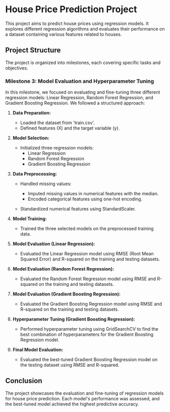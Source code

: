 # House Price Prediction Project

This project aims to predict house prices using regression models. It explores different regression algorithms and evaluates their performance on a dataset containing various features related to houses.

## Project Structure

The project is organized into milestones, each covering specific tasks and objectives.

### Milestone 3: Model Evaluation and Hyperparameter Tuning

In this milestone, we focused on evaluating and fine-tuning three different regression models: Linear Regression, Random Forest Regression, and Gradient Boosting Regression. We followed a structured approach:

1. **Data Preparation:**

   - Loaded the dataset from 'train.csv'.
   - Defined features (X) and the target variable (y).

2. **Model Selection:**

   - Initialized three regression models:
     - Linear Regression
     - Random Forest Regression
     - Gradient Boosting Regression

3. **Data Preprocessing:**

   - Handled missing values:
     - Imputed missing values in numerical features with the median.
     - Encoded categorical features using one-hot encoding.

   - Standardized numerical features using StandardScaler.

4. **Model Training:**

   - Trained the three selected models on the preprocessed training data.

5. **Model Evaluation (Linear Regression):**

   - Evaluated the Linear Regression model using RMSE (Root Mean Squared Error) and R-squared on the training and testing datasets.

6. **Model Evaluation (Random Forest Regression):**

   - Evaluated the Random Forest Regression model using RMSE and R-squared on the training and testing datasets.

7. **Model Evaluation (Gradient Boosting Regression):**

   - Evaluated the Gradient Boosting Regression model using RMSE and R-squared on the training and testing datasets.

8. **Hyperparameter Tuning (Gradient Boosting Regression):**

   - Performed hyperparameter tuning using GridSearchCV to find the best combination of hyperparameters for the Gradient Boosting Regression model.

9. **Final Model Evaluation:**

   - Evaluated the best-tuned Gradient Boosting Regression model on the testing dataset using RMSE and R-squared.

## Conclusion

The project showcases the evaluation and fine-tuning of regression models for house price prediction. Each model's performance was assessed, and the best-tuned model achieved the highest predictive accuracy.

